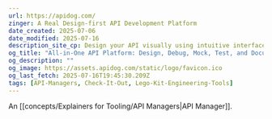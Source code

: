 ```yaml
---
url: https://apidog.com/
zinger: A Real Design-first API Development Platform
date_created: 2025-07-06
date_modified: 2025-07-16
description_site_cp: Design your API visually using intuitive interfaces, reusable components, and OpenAPI support—perfect your spec before writing a single line of code.
og_title: "All-in-One API Platform: Design, Debug, Mock, Test, and Document"
og_description: ""
og_image: https://assets.apidog.com/static/logo/favicon.ico
og_last_fetch: 2025-07-16T19:45:30.209Z
tags: [API-Managers, Check-It-Out, Lego-Kit-Engineering-Tools]
---
```

An [[concepts/Explainers for Tooling/API Managers|API Manager]]. 


